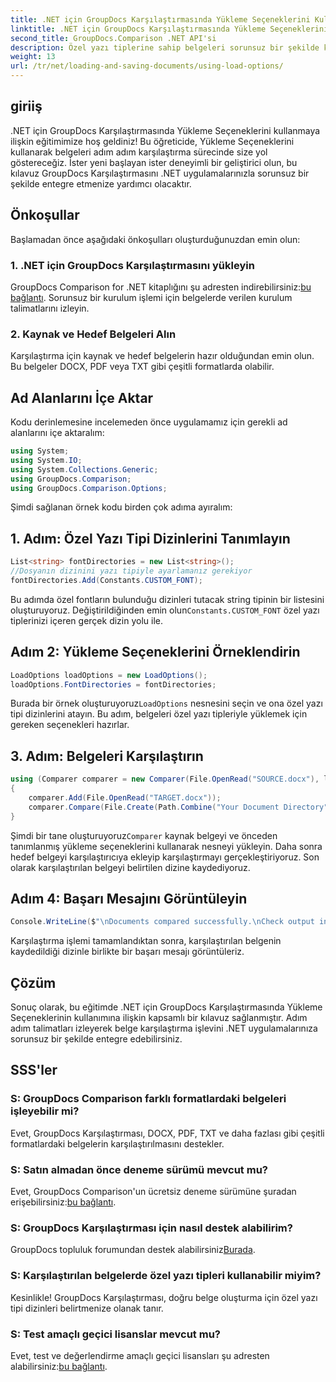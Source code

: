```yaml
---
title: .NET için GroupDocs Karşılaştırmasında Yükleme Seçeneklerini Kullanma
linktitle: .NET için GroupDocs Karşılaştırmasında Yükleme Seçeneklerini Kullanma
second_title: GroupDocs.Comparison .NET API'si
description: Özel yazı tiplerine sahip belgeleri sorunsuz bir şekilde karşılaştırmak için GroupDocs Comparison for .NET'teki Yükleme Seçeneklerini nasıl kullanacağınızı öğrenin.
weight: 13
url: /tr/net/loading-and-saving-documents/using-load-options/
---
```

## giriiş
.NET için GroupDocs Karşılaştırmasında Yükleme Seçeneklerini kullanmaya ilişkin eğitimimize hoş geldiniz! Bu öğreticide, Yükleme Seçeneklerini kullanarak belgeleri adım adım karşılaştırma sürecinde size yol göstereceğiz. İster yeni başlayan ister deneyimli bir geliştirici olun, bu kılavuz GroupDocs Karşılaştırmasını .NET uygulamalarınızla sorunsuz bir şekilde entegre etmenize yardımcı olacaktır.
## Önkoşullar
Başlamadan önce aşağıdaki önkoşulları oluşturduğunuzdan emin olun:
### 1. .NET için GroupDocs Karşılaştırmasını yükleyin
 GroupDocs Comparison for .NET kitaplığını şu adresten indirebilirsiniz:[bu bağlantı](https://releases.groupdocs.com/comparison/net/). Sorunsuz bir kurulum işlemi için belgelerde verilen kurulum talimatlarını izleyin.
### 2. Kaynak ve Hedef Belgeleri Alın
Karşılaştırma için kaynak ve hedef belgelerin hazır olduğundan emin olun. Bu belgeler DOCX, PDF veya TXT gibi çeşitli formatlarda olabilir.
## Ad Alanlarını İçe Aktar
Kodu derinlemesine incelemeden önce uygulamamız için gerekli ad alanlarını içe aktaralım:
```csharp
using System;
using System.IO;
using System.Collections.Generic;
using GroupDocs.Comparison;
using GroupDocs.Comparison.Options;
```
Şimdi sağlanan örnek kodu birden çok adıma ayıralım:
## 1. Adım: Özel Yazı Tipi Dizinlerini Tanımlayın
```csharp
List<string> fontDirectories = new List<string>();
//Dosyanın dizinini yazı tipiyle ayarlamanız gerekiyor
fontDirectories.Add(Constants.CUSTOM_FONT);
```
 Bu adımda özel fontların bulunduğu dizinleri tutacak string tipinin bir listesini oluşturuyoruz. Değiştirildiğinden emin olun`Constants.CUSTOM_FONT` özel yazı tiplerinizi içeren gerçek dizin yolu ile.
## Adım 2: Yükleme Seçeneklerini Örneklendirin
```csharp
LoadOptions loadOptions = new LoadOptions();
loadOptions.FontDirectories = fontDirectories;
```
 Burada bir örnek oluşturuyoruz`LoadOptions` nesnesini seçin ve ona özel yazı tipi dizinlerini atayın. Bu adım, belgeleri özel yazı tipleriyle yüklemek için gereken seçenekleri hazırlar.
## 3. Adım: Belgeleri Karşılaştırın
```csharp
using (Comparer comparer = new Comparer(File.OpenRead("SOURCE.docx"), loadOptions))
{
    comparer.Add(File.OpenRead("TARGET.docx"));
    comparer.Compare(File.Create(Path.Combine("Your Document Directory", "RESULT.docx")));
}
```
 Şimdi bir tane oluşturuyoruz`Comparer` kaynak belgeyi ve önceden tanımlanmış yükleme seçeneklerini kullanarak nesneyi yükleyin. Daha sonra hedef belgeyi karşılaştırıcıya ekleyip karşılaştırmayı gerçekleştiriyoruz. Son olarak karşılaştırılan belgeyi belirtilen dizine kaydediyoruz.
## Adım 4: Başarı Mesajını Görüntüleyin
```csharp
Console.WriteLine($"\nDocuments compared successfully.\nCheck output in {Directory.GetCurrentDirectory()}.");
```
Karşılaştırma işlemi tamamlandıktan sonra, karşılaştırılan belgenin kaydedildiği dizinle birlikte bir başarı mesajı görüntüleriz.
## Çözüm
Sonuç olarak, bu eğitimde .NET için GroupDocs Karşılaştırmasında Yükleme Seçeneklerinin kullanımına ilişkin kapsamlı bir kılavuz sağlanmıştır. Adım adım talimatları izleyerek belge karşılaştırma işlevini .NET uygulamalarınıza sorunsuz bir şekilde entegre edebilirsiniz.
## SSS'ler
### S: GroupDocs Comparison farklı formatlardaki belgeleri işleyebilir mi?
Evet, GroupDocs Karşılaştırması, DOCX, PDF, TXT ve daha fazlası gibi çeşitli formatlardaki belgelerin karşılaştırılmasını destekler.
### S: Satın almadan önce deneme sürümü mevcut mu?
 Evet, GroupDocs Comparison'un ücretsiz deneme sürümüne şuradan erişebilirsiniz:[bu bağlantı](https://releases.groupdocs.com/).
### S: GroupDocs Karşılaştırması için nasıl destek alabilirim?
 GroupDocs topluluk forumundan destek alabilirsiniz[Burada](https://forum.groupdocs.com/c/comparison/12).
### S: Karşılaştırılan belgelerde özel yazı tipleri kullanabilir miyim?
Kesinlikle! GroupDocs Karşılaştırması, doğru belge oluşturma için özel yazı tipi dizinleri belirtmenize olanak tanır.
### S: Test amaçlı geçici lisanslar mevcut mu?
Evet, test ve değerlendirme amaçlı geçici lisansları şu adresten alabilirsiniz:[bu bağlantı](https://purchase.groupdocs.com/temporary-license/).